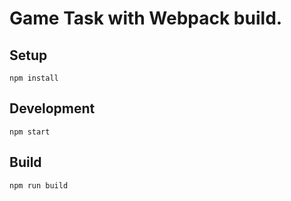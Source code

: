# Game Task with Webpack build.

## Setup

`npm install`

## Development

`npm start`

## Build

`npm run build`
